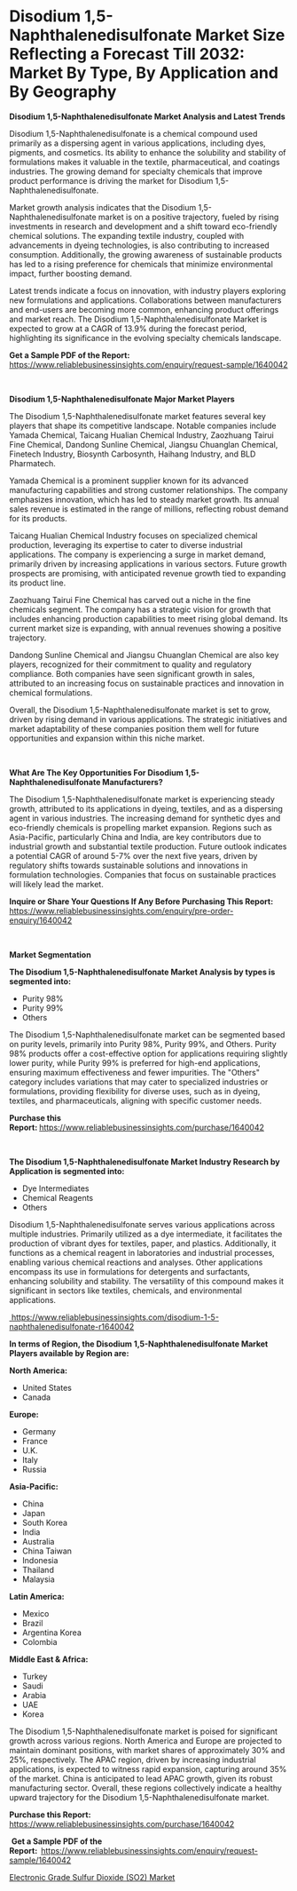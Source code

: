 <p><h1>Disodium 1,5-Naphthalenedisulfonate Market Size Reflecting a Forecast Till 2032: Market By Type, By Application and By Geography</h1></p><p><strong>Disodium 1,5-Naphthalenedisulfonate Market Analysis and Latest Trends</strong></p>
<p><p>Disodium 1,5-Naphthalenedisulfonate is a chemical compound used primarily as a dispersing agent in various applications, including dyes, pigments, and cosmetics. Its ability to enhance the solubility and stability of formulations makes it valuable in the textile, pharmaceutical, and coatings industries. The growing demand for specialty chemicals that improve product performance is driving the market for Disodium 1,5-Naphthalenedisulfonate.</p><p>Market growth analysis indicates that the Disodium 1,5-Naphthalenedisulfonate market is on a positive trajectory, fueled by rising investments in research and development and a shift toward eco-friendly chemical solutions. The expanding textile industry, coupled with advancements in dyeing technologies, is also contributing to increased consumption. Additionally, the growing awareness of sustainable products has led to a rising preference for chemicals that minimize environmental impact, further boosting demand.</p><p>Latest trends indicate a focus on innovation, with industry players exploring new formulations and applications. Collaborations between manufacturers and end-users are becoming more common, enhancing product offerings and market reach. The Disodium 1,5-Naphthalenedisulfonate Market is expected to grow at a CAGR of 13.9% during the forecast period, highlighting its significance in the evolving specialty chemicals landscape.</p></p>
<p><strong>Get a Sample PDF of the Report:&nbsp;</strong> <a href="https://www.reliablebusinessinsights.com/enquiry/request-sample/1640042?utm_campaign=2226&utm_medium=2&utm_source=Github&utm_content=ia&utm_term=01022025&utm_id=disodium-15-naphthalenedisulfonate">https://www.reliablebusinessinsights.com/enquiry/request-sample/1640042</a></p>
<p>&nbsp;</p>
<p><strong>Disodium 1,5-Naphthalenedisulfonate Major Market Players</strong></p>
<p><p>The Disodium 1,5-Naphthalenedisulfonate market features several key players that shape its competitive landscape. Notable companies include Yamada Chemical, Taicang Hualian Chemical Industry, Zaozhuang Tairui Fine Chemical, Dandong Sunline Chemical, Jiangsu Chuanglan Chemical, Finetech Industry, Biosynth Carbosynth, Haihang Industry, and BLD Pharmatech.</p><p>Yamada Chemical is a prominent supplier known for its advanced manufacturing capabilities and strong customer relationships. The company emphasizes innovation, which has led to steady market growth. Its annual sales revenue is estimated in the range of millions, reflecting robust demand for its products.</p><p>Taicang Hualian Chemical Industry focuses on specialized chemical production, leveraging its expertise to cater to diverse industrial applications. The company is experiencing a surge in market demand, primarily driven by increasing applications in various sectors. Future growth prospects are promising, with anticipated revenue growth tied to expanding its product line.</p><p>Zaozhuang Tairui Fine Chemical has carved out a niche in the fine chemicals segment. The company has a strategic vision for growth that includes enhancing production capabilities to meet rising global demand. Its current market size is expanding, with annual revenues showing a positive trajectory.</p><p>Dandong Sunline Chemical and Jiangsu Chuanglan Chemical are also key players, recognized for their commitment to quality and regulatory compliance. Both companies have seen significant growth in sales, attributed to an increasing focus on sustainable practices and innovation in chemical formulations.</p><p>Overall, the Disodium 1,5-Naphthalenedisulfonate market is set to grow, driven by rising demand in various applications. The strategic initiatives and market adaptability of these companies position them well for future opportunities and expansion within this niche market.</p></p>
<p>&nbsp;</p>
<p><strong>What Are The Key Opportunities For Disodium 1,5-Naphthalenedisulfonate Manufacturers?</strong></p>
<p><p>The Disodium 1,5-Naphthalenedisulfonate market is experiencing steady growth, attributed to its applications in dyeing, textiles, and as a dispersing agent in various industries. The increasing demand for synthetic dyes and eco-friendly chemicals is propelling market expansion. Regions such as Asia-Pacific, particularly China and India, are key contributors due to industrial growth and substantial textile production. Future outlook indicates a potential CAGR of around 5-7% over the next five years, driven by regulatory shifts towards sustainable solutions and innovations in formulation technologies. Companies that focus on sustainable practices will likely lead the market.</p></p>
<p><strong>Inquire or Share Your Questions If Any Before Purchasing This Report:</strong> <a href="https://www.reliablebusinessinsights.com/enquiry/pre-order-enquiry/1640042?utm_campaign=2226&utm_medium=2&utm_source=Github&utm_content=ia&utm_term=01022025&utm_id=disodium-15-naphthalenedisulfonate">https://www.reliablebusinessinsights.com/enquiry/pre-order-enquiry/1640042</a></p>
<p>&nbsp;</p>
<p><strong>Market Segmentation</strong></p>
<p><strong>The Disodium 1,5-Naphthalenedisulfonate Market Analysis by types is segmented into:</strong></p>
<p><ul><li>Purity 98%</li><li>Purity 99%</li><li>Others</li></ul></p>
<p><p>The Disodium 1,5-Naphthalenedisulfonate market can be segmented based on purity levels, primarily into Purity 98%, Purity 99%, and Others. Purity 98% products offer a cost-effective option for applications requiring slightly lower purity, while Purity 99% is preferred for high-end applications, ensuring maximum effectiveness and fewer impurities. The "Others" category includes variations that may cater to specialized industries or formulations, providing flexibility for diverse uses, such as in dyeing, textiles, and pharmaceuticals, aligning with specific customer needs.</p></p>
<p><strong>Purchase this Report:&nbsp;</strong><a href="https://www.reliablebusinessinsights.com/purchase/1640042?utm_campaign=2226&utm_medium=2&utm_source=Github&utm_content=ia&utm_term=01022025&utm_id=disodium-15-naphthalenedisulfonate">https://www.reliablebusinessinsights.com/purchase/1640042</a></p>
<p>&nbsp;</p>
<p><strong>The Disodium 1,5-Naphthalenedisulfonate Market Industry Research by Application is segmented into:</strong></p>
<p><ul><li>Dye Intermediates</li><li>Chemical Reagents</li><li>Others</li></ul></p>
<p><p>Disodium 1,5-Naphthalenedisulfonate serves various applications across multiple industries. Primarily utilized as a dye intermediate, it facilitates the production of vibrant dyes for textiles, paper, and plastics. Additionally, it functions as a chemical reagent in laboratories and industrial processes, enabling various chemical reactions and analyses. Other applications encompass its use in formulations for detergents and surfactants, enhancing solubility and stability. The versatility of this compound makes it significant in sectors like textiles, chemicals, and environmental applications.</p></p>
<p><a href="https://www.reliablebusinessinsights.com/disodium-1-5-naphthalenedisulfonate-r1640042?utm_campaign=2226&utm_medium=2&utm_source=Github&utm_content=ia&utm_term=01022025&utm_id=disodium-15-naphthalenedisulfonate">&nbsp;https://www.reliablebusinessinsights.com/disodium-1-5-naphthalenedisulfonate-r1640042</a></p>
<p><strong>In terms of Region, the Disodium 1,5-Naphthalenedisulfonate Market Players available by Region are:</strong></p>
<p>
    <p> <strong> North America: </strong>
        <ul>
            <li>United States</li>
            <li>Canada</li>
        </ul>
        </p> 
    <p> <strong> Europe: </strong>
        <ul>
            <li>Germany</li>
            <li>France</li>
            <li>U.K.</li>
            <li>Italy</li>
            <li>Russia</li>
        </ul>
        </p> 
    <p> <strong> Asia-Pacific: </strong>
        <ul>
            <li>China</li>
            <li>Japan</li>
            <li>South Korea</li>
            <li>India</li>
            <li>Australia</li>
            <li>China Taiwan</li>
            <li>Indonesia</li>
            <li>Thailand</li>
            <li>Malaysia</li>
        </ul>
        </p> 
    <p> <strong> Latin America: </strong>
        <ul>
            <li>Mexico</li>
            <li>Brazil</li>
            <li>Argentina Korea</li>
            <li>Colombia</li>
        </ul>
        </p> 
    <p> <strong> Middle East & Africa: </strong>
        <ul>
            <li>Turkey</li>
            <li>Saudi</li>
            <li>Arabia</li>
            <li>UAE</li>
            <li>Korea</li>
        </ul>
    </p>
    </p>
<p><p>The Disodium 1,5-Naphthalenedisulfonate market is poised for significant growth across various regions. North America and Europe are projected to maintain dominant positions, with market shares of approximately 30% and 25%, respectively. The APAC region, driven by increasing industrial applications, is expected to witness rapid expansion, capturing around 35% of the market. China is anticipated to lead APAC growth, given its robust manufacturing sector. Overall, these regions collectively indicate a healthy upward trajectory for the Disodium 1,5-Naphthalenedisulfonate market.</p></p>
<p><strong>Purchase this Report: </strong><a href="https://www.reliablebusinessinsights.com/purchase/1640042?utm_campaign=2226&utm_medium=2&utm_source=Github&utm_content=ia&utm_term=01022025&utm_id=disodium-15-naphthalenedisulfonate">https://www.reliablebusinessinsights.com/purchase/1640042</a></p>
<p>&nbsp;<strong>Get a Sample PDF of the Report:&nbsp;&nbsp;</strong><a href="https://www.reliablebusinessinsights.com/enquiry/request-sample/1640042?utm_campaign=2226&utm_medium=2&utm_source=Github&utm_content=ia&utm_term=01022025&utm_id=disodium-15-naphthalenedisulfonate">https://www.reliablebusinessinsights.com/enquiry/request-sample/1640042</a></p>
<p><strong></strong></p>
<p><p><a href="https://github.com/AlisaRowe24/Market-Research-Report-List-1/blob/main/electronic-grade-sulfur-dioxide-so2-market.md?utm_campaign=2226&utm_medium=2&utm_source=Github&utm_content=ia&utm_term=01022025&utm_id=disodium-15-naphthalenedisulfonate">Electronic Grade Sulfur Dioxide (SO2) Market</a></p></p>